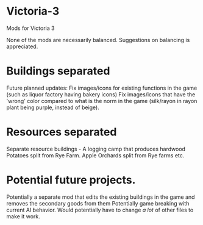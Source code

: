 # Victoria-3
Mods for Victoria 3

None of the mods are necessarily balanced.
Suggestions on balancing is appreciated. 

# Buildings separated
Future planned updates:
Fix images/icons for existing functions in the game (such as liquor factory having bakery icons) 
Fix images/icons that have the 'wrong' color compared to what is the norm in the game (silk/rayon in rayon plant being purple, instead of beige).

# Resources separated
Separate resource buildings - A logging camp that produces hardwood
Potatoes split from Rye Farm. 
Apple Orchards split from Rye farms etc.

# Potential future projects.
Potentially a separate mod that edits the existing buildings in the game and removes the secondary goods from them
Potentially game breaking with current AI behavior.
Would potentially have to change *a lot* of other files to make it work.
